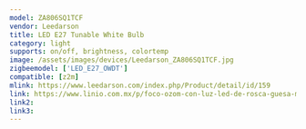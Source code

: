 ```yaml
---
model: ZA806SQ1TCF
vendor: Leedarson
title: LED E27 Tunable White Bulb
category: light
supports: on/off, brightness, colortemp
image: /assets/images/devices/Leedarson_ZA806SQ1TCF.jpg
zigbeemodel: ['LED_E27_OWDT']
compatible: [z2m]
mlink: https://www.leedarson.com/index.php/Product/detail/id/159
link: https://www.linio.com.mx/p/foco-ozom-con-luz-led-de-rosca-guesa-multicolor-n4wvwr
link2: 
link3: 
---
```

